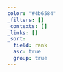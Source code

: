 ```yaml
---
color: "#4b6584"
_filters: []
_contexts: []
_links: []
_sort:
  field: rank
  asc: true
  group: true
---
```

